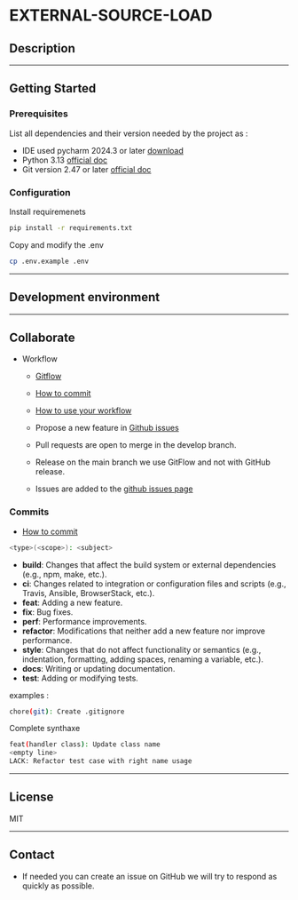 # EXTERNAL-SOURCE-LOAD

## Description


---

## Getting Started

### Prerequisites

List all dependencies and their version needed by the project as :

* IDE used pycharm 2024.3 or later [download](https://www.jetbrains.com/pycharm/download/?section=windows)
* Python 3.13 [official doc](https://www.python.org/downloads/)
* Git version 2.47 or later [official doc](https://git-scm.com/)

### Configuration

Install requiremenets 
````bash
pip install -r requirements.txt
````

Copy and modify the .env
````bash
cp .env.example .env
````

---

## Development environment

---

## Collaborate

* Workflow
    * [Gitflow](https://www.atlassian.com/fr/git/tutorials/comparing-workflows/gitflow-workflow#:~:text=Gitflow%20est%20l'un%20des,les%20hotfix%20vers%20la%20production.)
    * [How to commit](https://www.conventionalcommits.org/en/v1.0.0/)
    * [How to use your workflow](https://nvie.com/posts/a-successful-git-branching-model/)

    * Propose a new feature in [Github issues](https://github.com/CPNV-ES-BI1-SBB/EXTERNAL-SOURCE-LOAD-DATALAKE/issues)
    * Pull requests are open to merge in the develop branch.
    * Release on the main branch we use GitFlow and not with GitHub release.
    * Issues are added to the [github issues page](https://github.com/CPNV-ES-BI1-SBB/EXTERNAL-SOURCE-LOAD-DATALAKE/issues)

### Commits
* [How to commit](https://www.conventionalcommits.org/en/v1.0.0/)
```bash
<type>(<scope>): <subject>
```

- **build**: Changes that affect the build system or external dependencies (e.g., npm, make, etc.).
- **ci**: Changes related to integration or configuration files and scripts (e.g., Travis, Ansible, BrowserStack, etc.).
- **feat**: Adding a new feature.
- **fix**: Bug fixes.
- **perf**: Performance improvements.
- **refactor**: Modifications that neither add a new feature nor improve performance.
- **style**: Changes that do not affect functionality or semantics (e.g., indentation, formatting, adding spaces, renaming a variable, etc.).
- **docs**: Writing or updating documentation.
- **test**: Adding or modifying tests.

examples :
```bash
chore(git): Create .gitignore
````
Complete synthaxe

```bash
feat(handler class): Update class name
<empty line>
LACK: Refactor test case with right name usage
````

---

## License
MIT

---

## Contact

* If needed you can create an issue on GitHub we will try to respond as quickly as possible.